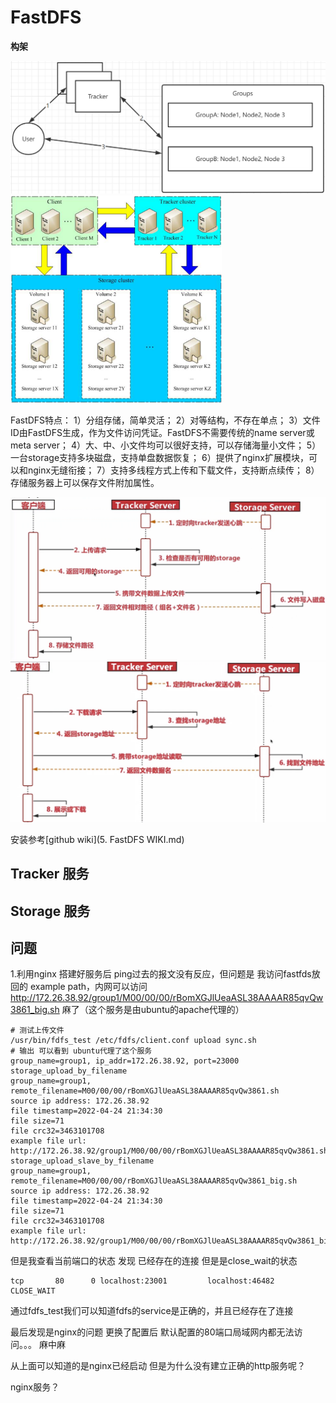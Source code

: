 # FastDFS

**构架**

<img src="5. FastDFS.assets/image-20220423222025342.png" alt="image-20220423222025342" style="zoom: 50%;" />

<img src="5. FastDFS.assets/image-20220423222249625.png" alt="image-20220423222249625" style="zoom: 33%;" />

 FastDFS特点：
    1）分组存储，简单灵活；
    2）对等结构，不存在单点；
    3）文件ID由FastDFS生成，作为文件访问凭证。FastDFS不需要传统的name server或meta server；
    4）大、中、小文件均可以很好支持，可以存储海量小文件；
    5）一台storage支持多块磁盘，支持单盘数据恢复；
    6）提供了nginx扩展模块，可以和nginx无缝衔接；
    7）支持多线程方式上传和下载文件，支持断点续传；
    8）存储服务器上可以保存文件附加属性。

<img src="5. FastDFS.assets/image-20220423222534905.png" alt="image-20220423222534905" style="zoom: 50%;" />

<img src="5. FastDFS.assets/image-20220423222621780.png" alt="image-20220423222621780" style="zoom:50%;" />

安装参考[github wiki](5. FastDFS WIKI.md)

## Tracker 服务

## Storage 服务

## 问题

1.利用nginx 搭建好服务后 ping过去的报文没有反应，但问题是 我访问fastfds放回的 example path，内网可以访问 http://172.26.38.92/group1/M00/00/00/rBomXGJlUeaASL38AAAAR85qvQw3861_big.sh 麻了（这个服务是由ubuntu的apache代理的）

```shell
# 测试上传文件
/usr/bin/fdfs_test /etc/fdfs/client.conf upload sync.sh
# 输出 可以看到 ubuntu代理了这个服务
group_name=group1, ip_addr=172.26.38.92, port=23000
storage_upload_by_filename
group_name=group1, remote_filename=M00/00/00/rBomXGJlUeaASL38AAAAR85qvQw3861.sh
source ip address: 172.26.38.92
file timestamp=2022-04-24 21:34:30
file size=71
file crc32=3463101708
example file url: http://172.26.38.92/group1/M00/00/00/rBomXGJlUeaASL38AAAAR85qvQw3861.sh
storage_upload_slave_by_filename
group_name=group1, remote_filename=M00/00/00/rBomXGJlUeaASL38AAAAR85qvQw3861_big.sh
source ip address: 172.26.38.92
file timestamp=2022-04-24 21:34:30
file size=71
file crc32=3463101708
example file url: http://172.26.38.92/group1/M00/00/00/rBomXGJlUeaASL38AAAAR85qvQw3861_big.sh

```

但是我查看当前端口的状态 发现 已经存在的连接 但是是close_wait的状态

```shell
tcp       80      0 localhost:23001         localhost:46482         CLOSE_WAIT
```

通过fdfs_test我们可以知道fdfs的service是正确的，并且已经存在了连接

最后发现是nginx的问题 更换了配置后 默认配置的80端口局域网内都无法访问。。。 麻中麻

从上面可以知道的是nginx已经启动 但是为什么没有建立正确的http服务呢？

nginx服务？
